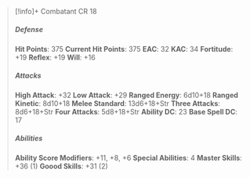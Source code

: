 > [!info]+ Combatant CR 18
> ##### Defense
> **Hit Points**: 375
> **Current Hit Points**: 375
> **EAC**: 32
> **KAC**: 34
> **Fortitude**: +19
> **Reflex**: +19
> **Will**: +16
> ##### Attacks
> **High Attack**: +32
> **Low Attack**: +29
> **Ranged Energy**: 6d10+18
> **Ranged Kinetic**: 8d10+18
> **Melee Standard**: 13d6+18+Str
> **Three Attacks**: 8d6+18+Str
> **Four Attacks**: 5d8+18+Str
> **Ability DC**: 23
> **Base Spell DC**: 17
> ##### Abilities
> **Ability Score Modifiers**: +11, +8, +6
> **Special Abilities**: 4
> **Master Skills**: +36 (1)
> **Goood Skills**: +31 (2)
